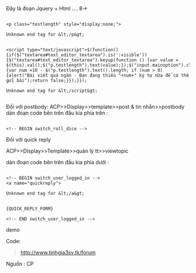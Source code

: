 Đây là đoạn Jquery + Html .... 8->

```

<p class="testlength" style="display:none;">

Unknown end tag for &lt;/p&gt;


<script type="text/javascript">$(function(){if($("textarea#text_editor_textarea").is(':visible')){$("textarea#text_editor_textarea").keyup(function () {var value = $(this).val();$("p.testlength").text(value);});$("input.mainoption").click(function(){var num =10 - $("p.testlength").text().length; if (num > 0) {alert("Bài viết quá ngắn - Bạn đang thiếu "+num+" ký tự nữa để có thể gửi bài");return false;}});}});

Unknown end tag for &lt;/script&gt;


```


Đối với postbody:
ACP>>Display>>template>>post & tin nhắn>>postbody
dán đoạn code bên trên đầu kia phía trên :

```

<!-- BEGIN switch_roll_dice -->

```

Đối với quick reply

ACP>>Display>>Template>>quản lý tt>>viewtopic

dán đoạn code bên trên đầu kia phía dưới :

```

<!-- BEGIN switch_user_logged_in -->
<a name="quickreply">

Unknown end tag for &lt;/a&gt;


{QUICK_REPLY_FORM}

<!-- END switch_user_logged_in -->

```
demo

Code:
> http://www.tinhgia3sv.tk/forum


Nguồn : CP